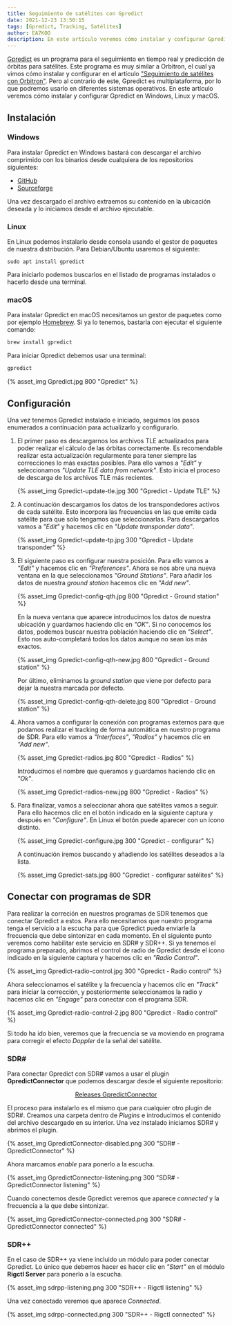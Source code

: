 ```yaml
---
title: Seguimiento de satélites con Gpredict
date: 2021-12-23 13:50:15
tags: [Gpredict, Tracking, Satélites]
author: EA7KOO
description: En este artículo veremos cómo instalar y configurar Gpredict en Windows, Linux y macOS.
---
```


[Gpredict](http://gpredict.oz9aec.net/) es un programa para el seguimiento en tiempo real y predicción de órbitas para satélites. Este programa es muy similar a Orbitron, el cual ya vimos cómo instalar y configurar en el artículo ["Seguimiento de satélites con Orbitron"](/seguimiento-satelites-orbitron). Pero al contrario de este, Gpredict es multiplataforma, por lo que podremos usarlo en diferentes sistemas operativos.
En este artículo veremos cómo instalar y configurar Gpredict en Windows, Linux y macOS.

<!-- more -->

## Instalación

### Windows

Para instalar Gpredict en Windows bastará con descargar el archivo comprimido con los binarios desde cualquiera de los repositorios siguientes:

- [GitHub](https://github.com/csete/gpredict/releases/latest)
- [Sourceforge](https://sourceforge.net/projects/gpredict/)

Una vez descargado el archivo extraemos su contenido en la ubicación deseada y lo iniciamos desde el archivo ejecutable.


### Linux

En Linux podemos instalarlo desde consola usando el gestor de paquetes de nuestra distribución. Para Debian/Ubuntu usaremos el siguiente:

```
sudo apt install gpredict
```

Para iniciarlo podemos buscarlos en el listado de programas instalados o hacerlo desde una terminal.


### macOS

Para instalar Gpredict en macOS necesitamos un gestor de paquetes como por ejemplo [Homebrew](https://brew.sh/index_es). Si ya lo tenemos, bastaría con ejecutar el siguiente comando:

```zsh
brew install gpredict
```

Para iniciar Gpredict debemos usar una terminal:

```zsh
gpredict
```


{% asset_img Gpredict.jpg 800 "Gpredict" %}


## Configuración

Una vez tenemos Gpredict instalado e iniciado, seguimos los pasos enumerados a continuación para actualizarlo y configurarlo.

1. El primer paso es descargarnos los archivos TLE actualizados para poder realizar el cálculo de las órbitas correctamente. Es recomendable realizar esta actualización regularmente para tener siempre las correcciones lo más exactas posibles.
Para ello vamos a _"Edit"_ y seleccionamos _"Update TLE data from network"_. Esto inicia el proceso de descarga de los archivos TLE más recientes.

    {% asset_img Gpredict-update-tle.jpg 300 "Gpredict - Update TLE" %}


2. A continuación descargamos los datos de los transpondedores activos de cada satélite. Esto incorpora las frecuencias en las que emite cada satélite para que solo tengamos que seleccionarlas. Para descargarlos vamos a _"Edit"_ y hacemos clic en _"Update transponder data"_.

    {% asset_img Gpredict-update-tp.jpg 300 "Gpredict - Update transponder" %}


3. El siguiente paso es configurar nuestra posición. Para ello vamos a _"Edit"_ y hacemos clic en _"Preferences"_. Ahora se nos abre una nueva ventana en la que seleccionamos _"Ground Stations"_. Para añadir los datos de nuestra _ground station_ hacemos clic en _"Add new"_.

    {% asset_img Gpredict-config-qth.jpg 800 "Gpredict - Ground station" %}

    En la nueva ventana que aparece introducimos los datos de nuestra ubicación y guardamos haciendo clic en _"OK"_. Si no conocemos los datos, podemos buscar nuestra población haciendo clic en _"Select"_. Esto nos auto-completará todos los datos aunque no sean los más exactos.

    {% asset_img Gpredict-config-qth-new.jpg 800 "Gpredict - Ground station" %}

    Por último, eliminamos la _ground station_ que viene por defecto para dejar la nuestra marcada por defecto.

    {% asset_img Gpredict-config-qth-delete.jpg 800 "Gpredict - Ground station" %}


4. Ahora vamos a configurar la conexión con programas externos para que podamos realizar el tracking de forma automática en nuestro programa de SDR. Para ello vamos a _"Interfaces"_, _"Radios"_ y  hacemos clic en _"Add new"_.

    {% asset_img Gpredict-radios.jpg 800 "Gpredict - Radios" %}

    Introducimos el nombre que queramos y guardamos haciendo clic en _"Ok"_.

    {% asset_img Gpredict-radios-new.jpg 800 "Gpredict - Radios" %}


5. Para finalizar, vamos a seleccionar ahora que satélites vamos a seguir. Para ello hacemos clic en el botón indicado en la siguiente captura y después en _"Configure"_. En Linux el botón puede aparecer con un icono distinto.

    {% asset_img Gpredict-configure.jpg 300 "Gpredict - configurar" %}

    A continuación iremos buscando y añadiendo los satélites deseados a la lista.

    {% asset_img Gpredict-sats.jpg 800 "Gpredict - configurar satélites" %}


## Conectar con programas de SDR

Para realizar la correción en nuestros programas de SDR tenemos que conectar Gpredict a estos. Para ello necesitamos que nuestro programa tenga el servicio a la escucha para que Gpredict pueda enviarle la frecuencia que debe sintonizar en cada momento. En el siguiente punto veremos como habilitar este servicio en SDR# y SDR++. Si ya tenemos el programa preparado, abrimos el control de radio de Gpredict desde el icono indicado en la siguiente captura y hacemos clic en _"Radio Control"_.

{% asset_img Gpredict-radio-control.jpg 300 "Gpredict - Radio control" %}

Ahora seleccionamos el satélite y la frecuencia y hacemos clic en _"Track"_ para iniciar la corrección, y posteriormente seleccionamos la radio y hacemos clic en _"Engage"_ para conectar con el programa SDR.

{% asset_img Gpredict-radio-control-2.jpg 800 "Gpredict - Radio control" %}

Si todo ha ido bien, veremos que la frecuencia se va moviendo en programa para corregir el efecto _Doppler_ de la señal del satélite.


### SDR#

Para conectar Gpredict con SDR# vamos a usar el plugin **GpredictConnector** que podemos descargar desde el siguiente repositorio:

[<center>Releases GpredictConnector</center>](https://github.com/alexwahl/SDRSharp.GpredictConnector/releases/latest)

El proceso para instalarlo es el mismo que para cualquier otro plugin de SDR#. Creamos una carpeta dentro de _Plugins_ e introducimos el contenido del archivo descargado en su interior.
Una vez instalado iniciamos SDR# y abrimos el plugin.

{% asset_img GpredictConnector-disabled.png 300 "SDR# - GpredictConnector" %}

Ahora marcamos _enable_ para ponerlo a la escucha.

{% asset_img GpredictConnector-listening.png 300 "SDR# - GpredictConnector listening" %}

Cuando conectemos desde Gpredict veremos que aparece _connected_ y la frecuencia a la que debe sintonizar.

{% asset_img GpredictConnector-connected.png 300 "SDR# - GpredictConnector connected" %}


### SDR++

En el caso de SDR++ ya viene incluido un módulo para poder conectar Gpredict. Lo único que debemos hacer es hacer clic en _"Start"_ en el módulo **Rigctl Server** para ponerlo a la escucha.

{% asset_img sdrpp-listening.png 300 "SDR++ - Rigctl listening" %}

Una vez conectado veremos que aparece _Connected_.

{% asset_img sdrpp-connected.png 300 "SDR++ - Rigctl connected" %}

